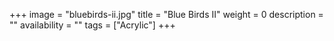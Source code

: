 +++
image = "bluebirds-ii.jpg"
title = "Blue Birds II"
weight = 0
description = ""
availability = ""
tags = ["Acrylic"]
+++
